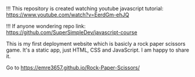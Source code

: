 !!! This repository is created watching youtube javascript tutorial: https://www.youtube.com/watch?v=EerdGm-ehJQ 

!!! If anyone wondering repo link: https://github.com/SuperSimpleDev/javascript-course


This is my first deployment website which is basicly a rock paper scissors game. It's a static app, just HTML, CSS and JavaScript.
I am happy to share it.

Go to https://emre3657.github.io/Rock-Paper-Scissors/
